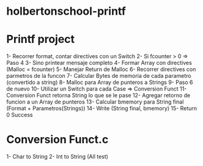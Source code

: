 # holbertonschool-printf
# Printf project
1- Recorrer format, contar directives con un Switch
2- Si fcounter > 0 => Paso 4
3- Sino printear mensaje completo
4- Formar Array con directives (Malloc = fcounter)
5- Manejar Return de Malloc
6- Recorrer directives con parmetros de la funcon
7- Calcular Bytes de memoria de cada parametro (convertido a string)
8- Malloc para Array de punteros a Strings
9- Paso 6 de nuevo
10- Utilizar un Switch para cada Case => Conversion Funct 
11- Conversion Funct retorna String lo que se le pase
12- Agregar retorno de funcion a un Array de punteros
13- Calcular bmemory para String final (Format + Parametros(Strings))
14- Write (String final, bmemory)
15- Return 0 Success
# Conversion Funct.c
1- Char to String
2- Int to String (All test)
